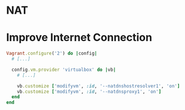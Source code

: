 # NAT

# Improve Internet Connection

```ruby
Vagrant.configure('2') do |config|
  # [...]

  config.vm.provider 'virtualbox' do |vb|
    # [...]

    vb.customize ['modifyvm', :id, '--natdnshostresolver1', 'on']
    vb.customize ['modifyvm', :id, '--natdnsproxy1', 'on']
  end
end
```
